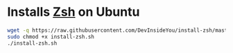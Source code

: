 # Installs [Zsh](https://www.zsh.org/) on Ubuntu

```bash
wget -q https://raw.githubusercontent.com/DevInsideYou/install-zsh/master/install-zsh.sh
sudo chmod +x install-zsh.sh
./install-zsh.sh
```
